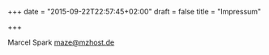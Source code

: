 +++
date = "2015-09-22T22:57:45+02:00"
draft = false
title = "Impressum"

+++

Marcel Spark 
maze@mzhost.de
